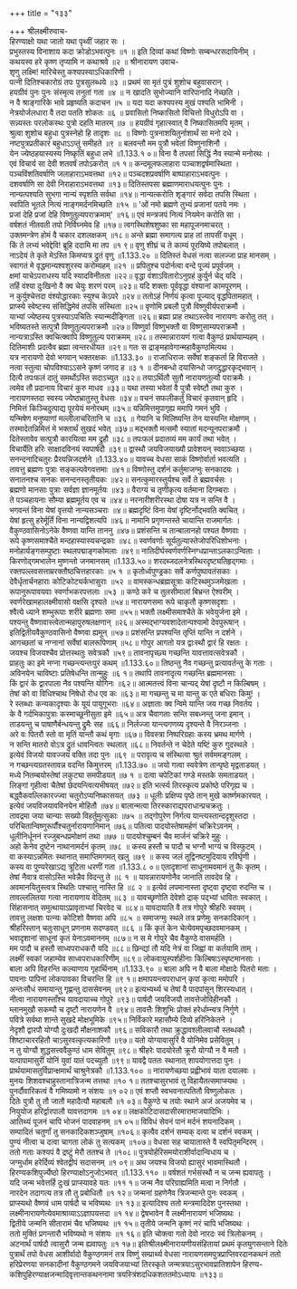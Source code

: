 +++
title = "१३३"

+++
श्रीलक्ष्मीरुवाच-  
हिरण्याक्षो यथा जातो यथा पृथ्वीं जहार सः ।  
प्रभुस्तस्य विनाशाय कदा क्रोडोऽभवत्पुनः ॥१ ॥
इति दिव्यां कथां विष्णोः सम्बन्धरसदायिनीम् ।  
कथयस्व हरे कृष्ण तृप्यामि न कथाश्रवे ॥२ ॥
श्रीनारायण उवाच-  
शृणु लक्ष्मि! मारिचेस्तु कश्यपस्याऽधिकारिणी ।  
पत्नी दितिश्चकारोग्रं तपः पुत्रसुलब्धये ॥३ ॥
प्रथमं सा मृतं पुत्रं शुशोच बहुवासरान् ।  
हयग्रीवं पुनः पुनः संस्मृत्य तनुतां गता ॥४ ॥
न खादति सुभोज्यानि वारिपानादि नेच्छति ।  
न वै श्राङ्गारिके भावे प्रहृष्यति कदाचन ॥५ ॥
यदा यदा कश्यपस्य मुखं पश्यति भामिनी ।  
नेत्रयोर्जलधारा वै तदा पतति शोकतः ॥६ ॥
प्रवासितो निष्कासितो विचित्तो विधुरोऽपि वा ।  
सन्न्यस्तः परलोकस्थः पुत्रो दहति मातरम् ॥७ ॥
हयग्रीवं गृहात्स्वात् वै निष्कासितमपि मृतम् ।  
श्रुत्वा शुशोच बहुधा पुत्रस्नेहो हि तादृशः ॥८ ॥
विष्णोः पुत्रनाशयितुर्नाशार्थं सा मनो दधे ।  
नष्टपुत्रप्रतीकारं बहुधाऽऽप्तुं समीहते ॥९ ॥
बलवन्तौ मम पुत्रौ भवेतां विष्णुनाशिनौ ।  
येन ज्येष्ठहयास्यस्य निष्कृतिं बहुधा लभे ॥1.133.१ ०॥
विना वै तपसां सिद्धिं नैव स्यान्मे मनोरथः ।  
एवं विचार्य सा देवी शतवर्षं तपोऽकरोत् ॥१ १॥
कन्दमूलफलाहारा पञ्चाशद्वर्षमास्थिता ।  
पञ्चविंशतिवर्षाणि जलाहाराऽभवत्तथा ॥१२॥
पञ्चदशप्रवर्षाणि बाष्पाहाराऽभवत्पुनः ।  
दशवर्षाणि सा देवी निराहाराऽभवत्तथा ॥१३॥
दितिस्तपसा ब्रह्माणमाराधयत्पुनः पुनः ।  
नान्यत्पश्यति सुभगा नान्यं स्पृशति सर्वथा ॥१४॥
नान्यत्करोति शृङ्गारं सर्वदा तपसि स्थिता ।  
स्वपिति भूतले नित्यं नाङ्गमर्दनमिच्छति ॥१५ ॥
'ओं नमो ब्रह्मणे तुभ्यं प्रजानां पतये नमः ।  
प्रजां देहि प्रजां देहि विष्णुतुल्यपराक्रमाम्' ॥१६॥
एवं मन्त्रजपं नित्यं नियमेन करोति सा ।  
वर्षशतं नीतवती तपो निर्विघ्नमेव हि ॥१७॥
त्वगस्थिशेषशुष्का सा महापूजनमाचरत् ।  
उक्तमन्त्रेण होमं वै चकार दशलक्षकम् ॥१८॥
अन्ते ब्रह्मा समागत्य प्राह तां तापसीं वधूम् ।  
किं ते लभ्यं भवेद्देवि! ब्रूहि ददामि मा तप ॥१ ९॥
वृणु शीघ्रं च ते काम्यं पूरयिष्ये तपोबलात् ।  
नाऽदेयं ते कृते मेऽस्ति किमप्यत्र द्रुतं वृणु ॥1.133.२० ॥
दितिस्तं वेधसं नत्वा सलज्जा प्राह मानसम् ।  
स्वागतं मे वृद्धमान्यश्वशुरस्य करोम्यहम् ॥२१ ॥
प्रपितुश्च पदोर्नत्वा वन्दे पूज्यं प्रपूर्वजम् ।  
क्षमां याचेऽपराधस्य यदि स्यादविनीतता ॥२२॥
वृद्धा वंशाऽवितारोऽनुग्रहं कुर्युर्न चेद् यदि ।  
तर्हि वंश्या दुःखिनो वै क्व चेयुः शरणं परम् ॥२३॥
यदि शक्ताः पूर्ववृद्धा वंश्यानां कामपूरणम् ।  
न कुर्युश्चेत्तदा वंश्योद्धारकाः स्युश्च केऽपरे ॥२४॥
ततोऽहं निर्णयं कृत्वा पूज्याद् वृद्धपितामहात् ।  
प्राप्स्ये स्वेष्टस्य संसिद्धिमेवं तपसि संस्थिता ॥२५॥
वृणोमि प्रबलौ पुत्रौ विष्णुवीर्यपराक्रमौ ।  
याभ्यां ज्येष्ठस्य पुत्रस्याऽपचितिः स्यान्मदीङ्गिता ॥२६॥
ब्रह्मा प्राह तथाऽस्त्वेव नारायणः करोतु तत् ।  
भविष्यतस्ते सत्पुत्रौ विष्णुतुल्यपराक्रमौ ॥२७॥
विष्णुर्वा विष्णुभक्तौ वा विष्णुसाम्यपराक्रमौ ।  
नान्यत्राऽस्ति क्वचित्क्वापि विष्णुतुल्य पराक्रमम् ॥२८॥
तस्मान्नारायणं गत्वा वैकुण्ठं प्रार्थयाम्यहम् ।  
दितिमाशीः प्रदत्वैव ब्रह्मा त्वन्तरधीयत ॥२९॥
गतः स द्राङ्महावेगान्महावैकुण्ठमित्यथ ।  
यत्र नारायणो देवो भगवान् भक्तरक्षकः ॥1.133.३० ॥
राजाधिराजः सर्वेषां शङ्कर्ता हि विराजते ।  
नत्वा स्तुत्वा चोपविश्याऽऽसने कृष्णं जगाद ह ॥३ १ ॥
दीनबन्धो दयासिन्धो जगदुद्धारकृद्भवान् ।  
दित्यै तपःफलं दातुं समर्थोऽस्ति सदाऽच्युत ॥३२॥
तयाऽर्थितौ सुतौ नारायणतुल्यौ पराक्रमैः ।  
त्वमेव तौ प्रदानाय विचारं कुरु माधव ॥३३॥
यथा तस्या भवेतां वै पुत्रौ स्वेष्टौ तथा कुरु ।  
नारायणस्तदा स्वस्य ज्येष्ठभ्रातुस्तु वेधसः ॥३४॥
वचनं सफलीकर्तुं विचारं कृतवान् हृदि ।  
निमित्तं किञ्चिदुत्पाद्य पूरयेयं मनोरथम् ॥३५॥
यन्निमित्तमुपागृह्य ममापि गमनं भुवि ।  
यन्मिषेण मनुष्याणां मल्लीलाचरितानि च ॥३६ ॥
गेयानि च मिलिष्यन्ति तेन यास्यन्ति मोक्षणम् ।  
तस्मादेतन्निमित्तं मे भक्तार्थं सुखदं भवेत् ॥३७॥
मद्भक्तौ मत्समौ स्यातां मदन्यूनपराक्रमौ ।  
दितेस्तावेव सत्पुत्रौ कारयित्वा मम द्रुहौ ॥३८॥
तपःफलं प्रदातव्यं मम कार्यं तथा भवेत् ।  
विचार्येति हरिः साक्षादविनयं स्वपार्षदौ ॥३९॥
द्वास्थौ जयविजयाख्यौ प्रावेशयन् स्ववाञ्च्छया ।  
सनन्दनादिचतुरः प्रैरयन्निजदर्शने ॥1.133.४०॥
यावच्च वेधसा साकं विष्णोर्वार्ता भवत्यति ।  
तावत्तु ब्रह्मणः पुत्राः सङ्कल्पवेगवत्तमाः ॥४१॥
विष्णोस्तु दर्शनं कर्तुमाजग्मुः सनकादयः ।  
सनातनश्च सनकः सनन्दनस्तृतीयकः ॥४२॥
सनत्कुमारस्तुर्यश्च सर्वे ते ब्रह्मवर्चसः ।  
ब्रह्मणो मानसाः पुत्राः सर्वज्ञा ज्ञानमूर्तयः ॥४३॥
वैराग्यं च तृणीकृत्य वर्तमाना दिगम्बराः ।  
ते पञ्चहायनाः सौम्या ब्रह्ममूर्तय एव च ॥४४॥
नरनारीशरीरस्था दोषा यत्र न सन्ति वै ।  
भगवन्तं विना येषां वृत्तयो नान्यसञ्चराः ॥४॥
ब्रह्मदृष्टिं विना येषां दृष्टिर्नोद्भवति क्वचित् ।  
येषां हृत्सु हरेर्मूर्तिं विना नान्यद्विशत्यपि ॥४६॥
नामानि प्रगृणन्तस्ते चायान्ति राजमार्गतः ।  
वैकुण्ठवासिनोऽनेके वैष्णवा यान्ति ताननु ॥४७॥
प्रशंसन्ति च तान्बालानहो पश्यत वैष्णवाः ।  
रूपे कृष्णसमाश्चैते मन्दहास्यास्यचन्द्रकाः ॥४८॥
स्वर्णवर्णाः सूर्यतुल्यास्तेजोपरिधिशोभनाः ।  
मनोहार्यङ्गसम्पुष्टाः स्थलपद्माङ्गकोमलाः ॥४९॥
नातिदीर्घस्वर्णवर्णस्निग्धप्रान्ताऽलकाऽन्विताः ।  
किरणोद्गमभालेन मुष्णन्तो जनमानसम् ॥1.133.५०॥
शरदब्जदलनेत्रस्थिरदृष्ट्यतिहृद्गमाः ।  
रक्तपल्लवसत्ताम्ररक्तौष्ठचित्तहारकाः ॥५ १ ॥
कृतोर्ध्वपुण्ड्रकाः सर्वे कर्णपुष्पावतंसकाः ।  
देवैर्धृतार्चनहाराः कोटिकोट्यर्कभासुराः ॥५२ ॥
वामस्कन्धब्रह्मसूत्राः कटिस्थमुञ्जमेखलाः ।  
रूपानुरूपावयवाः स्वर्णाभकरपत्तलाः ॥५३ ॥
कण्ठे करे च तुलसीमालां बिभ्रन्त ऐश्वरीम् ।  
स्वर्णरेखामहालक्ष्मीवासो वक्षसि दृश्यते ॥५४॥
नारायणसमा रूपे चाकृतौ कृष्णसदृशाः ।  
श्वैत्ये ध्याने शम्भुरूपाः शरीरे ब्रह्मणाः समा ॥५५॥
भक्तौ लक्ष्मीसमाश्चैते के भवेयुर्जना इमे ।  
पश्यन्तु वैष्णावास्त्वेतान्महापुरुषलक्षणान् ॥२६॥
अस्मद्भाग्यवशादेतान्पश्यामो देवपुरूषान् ।  
इतिद्वितीयवैकुण्ठवासिनो वैष्णवा ह्यमून् ॥५७॥
प्रशंसन्ति प्रपश्यन्ति तृप्तिं यान्ति न दर्शने ।  
आगच्छतां च नग्नानां सर्वेषां बालरूपिणाम् ॥५८॥
गोपुर आगतो यत्र द्वाःस्थौ द्वारं हि रक्षतः ।  
जयश्च विजयश्चैव प्रोत्तस्थतुः सवेत्रकौ ॥५९॥
तावनापृच्छ्य गच्छन्ति यावत्तावत्सवेत्रकौ ।  
प्राहतुः का इमे नग्ना गच्छन्त्यन्तःपुरं कथम् ॥1.133.६०॥
तिष्ठन्तु नैव गच्छन्तु प्रत्यावर्तन्तु के गताः ।  
अविनयेन चाविष्टाः प्रतिषेधन्ति तान्मुहुः ॥६ १॥
तथापि तावनादृत्य गच्छन्ति ब्रह्ममानसाः ।  
किं द्वारं के द्वारपाला नैव पश्यन्ति योगिनः ॥६२॥
आत्मतत्त्वं विना चान्यद् येषां दृष्टौ न किल्बिषम् ।  
तेषां को वा विधिश्चाथ निषेधो रोध एव कः ॥६३॥
मा गच्छन्तु च मा यान्तु क एते बधिराः किमु! ।  
रे स्तब्धाः कन्यकादृश्याः के यूयं पायुगूभराः ॥६४॥
अज्ञाताः क्व न्विमे यान्ति जय गच्छ निवर्तय ।  
के वै गर्दभिकापुत्राः कस्माच्छूनीसुता इमे ॥६५॥
अत्र चैवागताः सन्ति सबध्नन्तु जना इमान् ।  
ताडयन्तु च पाषाणैर्बन्धयन्तु द्रुमैः सह ॥६६॥
निर्लज्जा यान्त्यगणय्य दृश्यन्ते वै निरञ्जनाः ।  
अरे वः पितरौ स्तो वा मृतिं यान्तौ कथं मृगाः ॥६७॥
विवस्त्रा निष्परिग्रहाः कस्य भ्रमथ मार्गणे ।  
न सन्ति मातरो वोऽत्र द्रुतं धावन्त्वितः स्थलात् ॥६८॥
निवर्तन्ते न चेदेते यष्टिं कुरु गुदस्थले ।  
इत्येवं विजयो यावज्जयं वक्ति तदा पुनः ॥६९ ॥
परावृत्य च संस्थित्वा श्रुतं सर्वममङ्गलम् ।  
न गच्छन्त्यग्रतस्तावन्न वदन्ति किमुत्तरम् ॥1.133.७० ॥
जयो गत्वा स्ववेत्रेण तान्पृष्ठे मृद्वताडयत् ।  
मध्ये नितम्बयोस्तेषां लकुट्या समपीडयत् ॥७ १ ॥
दत्वा चपेटिकां गण्डे मस्तके समताडयत् ।  
लिङ्गां गृहीत्वा चैतेषां छेदयन्त्वित्यभीषयत् ॥७२॥
इति भर्त्स्य तिरस्कृत्य प्रकोष्ठे परिगृह्य च ।  
बद्ध्वैकवल्लिकारज्ज्वा चतुरोऽप्यनिष्कासयत् ॥७३ ॥
धूलीः प्रक्षिप्य पृष्ठे तान् मुखे कार्ष्णमकारयत् ।  
इत्येवं जयविजयावविनयेन मोहितौ ॥७४॥
बालान्मत्वा तिरस्काराद्यपराधान्प्रचक्रतुः ।  
तावद्रमा जया चान्याः सख्यो विहर्तुमुत्सुकाः ॥७५ ॥
तद्गोपुरेण निर्गत्य यान्त्यस्तान्ददृशुस्तदा ।  
परिचितान्विष्णुरूर्पौंश्चतुर्नारायणानिमान् ॥७६॥
पतित्वा पादयोस्तेषामर्हणं चक्रिरेऽवनम् ।  
धूलीनिर्धूननं रज्जुबन्धप्रमोक्षणं तथा ॥७७ ॥
पादयोश्चुम्बनं चैव मार्जनं चक्रिरे मुहुः ।  
अहो केनेव दुष्टेन नाथानामर्दनं कृतम् ॥७८ ॥
कस्य हस्तौ च पादौ च भग्नौ भाग्यं च विस्फुटम् ।  
वा कस्याऽन्नमितः स्थानात् समाप्तिमगमत् खलु ॥७९ ॥
कस्य जलं तूद्विनष्टमुदियाय रविर्घृणी ।  
कस्य वा पुण्यरेखाऽद्य त्रूटिता धरणीं गता ॥1.133.८ ०॥
एतादृशानां साधूनामवमानं तु कैः कृतम् ।  
तेषां नैवात्र वासोऽस्ति भवेन्नैव विदन्तु ते ॥८ १ ॥
यावन्नारायणोनैव जानाति तावदेव हि ।  
अवमानयितुस्त्वत्र स्थितिः पश्चात्तु नास्ति हि ॥८ २ ॥
इत्येवं लपमानास्ता दृष्ट्वा दृष्ट्वा रुदन्ति च ।  
तावल्ललितया गत्वा नारायणाय वेदितम् ॥८३ ॥
यावच्छृणोति देवेशो द्राक् पद्भ्यां धावितः स्वकात् ।  
सिंहासनात् समुत्थायाऽप्रावृताभ्यां चिरवेद च ॥८४॥
यावदायाति वै तत्र गोपुरे श्रीहरिः स्वयम् ।  
तावत्तु लक्षशः पत्न्यः कोटिशो वैष्णवा अपि ॥८५ ॥
समाजग्मुः स्थले तत्र प्रणेमुः सनकादिकान् ।  
श्रीहरिस्तान् चतुःसाधून् प्रणनाम सदण्डवत् ॥८६ ॥
किं कृतं केन चेत्येवमपृच्छदवमानकम् ।  
भवादृशानां साधूनां कृतं येनाऽवमाननम् ॥८७॥
न स मे गोपुरे चैव वैकुण्ठे वासमर्हति ।  
मम पादौ च हस्तौ साध्वपराधकरौ यदि ॥८८॥
छिन्द्यां तौ यदि नेत्रं वा जिह्वां वा कर्तयामि ताम् ।  
लक्ष्मीं स्वकां जहाम्येव साध्वपराधकारिणीम् ॥८९॥
लोकवायुस्पर्शहीनाः किल्बिषाऽस्पृष्टमानसाः ।  
बाला अपि विहरन्ति कल्याणाय गृहार्थिनाम् ॥1.133.९० ॥
बाला अपि न वै बाला मोक्षादेः पितरो मताः ।  
पावनाः पापिनां लोकपावका विचरन्ति हि ॥९ १॥
क्षमापयन्त्वपराधान् कृपां कृत्वा ममोपरि ।  
अन्तःसौधं समायान्तु गृह्णन्तु दाससेवनम् ॥९२॥
इत्यभ्यर्थ्य च तेषां वै पादपांसून् शिरस्यधात् ।  
नीत्वा नारायणस्ताँश्च यावदायाच्च गोपुरे ॥९३॥
पार्षदौ जयविजयौ तावत्तेजोविहीनकौ ।  
म्लानमुखौ सकम्पौ च दृष्टौ नारायणेन वै ॥९४॥
तावत्तैः शिशुभिः प्रोक्तं हरेर्धाम्न्यत्र निर्गुणे ।  
पवित्रे सर्वथा शान्ते सुखदे मोक्षभूमिके ॥९५॥
निर्विकारे महासौम्ये दिव्ये हरिनिकेतने ।  
नेदृशौ द्वारपौ योग्यौ दुःखदौ मौक्षनाशकौ ॥९६॥
सविकारौ तथा क्रुद्धावश्लीलवाचौ स्तब्धकौ ।  
शिष्टाचाररहितौ चाऽसुरवत्कृत्यकारिणौ ॥९७॥
यतो योग्यावासुरिं वै योनिमेव प्रसेवितुम् ।  
न तु योग्यौ शुद्धसत्त्ववैकुण्ठं धाम सेवितुम् ॥९८॥
श्रीहरेः पादयोरेतौ क्रूरौ योग्यौ न वै मतौ ।  
यत्पापामासुरीं योनिं युवां यातं पदच्युतौ ॥९९॥
यावद्वै पततः स्थानात् शापयोगात्तदा पुनः ।  
प्रार्थयामासतुर्विप्रान्क्षमार्थं चाश्रुनेत्रकौ ॥1.133.१०० ॥
नारायणेच्छया प्रह्वीभावं याता दयालवः ।  
मुनयः शिशवश्चाहुस्तानात्रिजन्म तत्तथा ॥१० १॥
ततश्चासुरभावं तु विहायैतत्समाप्स्यथः ।  
पुनर्दौवारिकत्वं वै गमिष्यामो न संशयः ॥१ ०२॥
एवं शप्तौ स्वभवनात्पतितौ विष्णुलोकतः ।  
दितेः पुत्रौ तु तौ जातौ महादैत्यौ महाबलौ ॥१ ०३॥
वैकुण्ठे च तयोः स्थाने अजं अजयमेव च ।  
नियुयोज हरिर्द्वारपालौ यावत्तदागमः ॥१ ०४॥
लक्षकोटिदासदासीरमारामाजयादिभिः ।  
आतिथ्यं पूजनं चापि भोजनं पादवाहनम् ॥१ ०५॥
विविधं सेवनं पानं मर्दनं शयनादिकम् ।  
सम्पादितं चतुर्णां तु सनकादिकशञ्जुषाम् ॥१०६॥
कृत्वैव दर्शनं सम्यक् दत्वा च दर्शनं स्वकम् ।  
पुण्यं नीत्वा च दत्वा चागता लोकं तु सत्यकम् ॥१०७॥
वेधसा सह चायातास्ते वै स्वपितृमन्दिरम् ।  
ततो गताः कश्यपं वै द्रष्टुं मेरौ ततश्च ते ॥१०८॥
पुत्रयोर्हरिसमयोराशीर्वादान्विधाय च ।  
जग्मुर्धाम हरेर्दिव्यं श्वेतद्वीपं सदासनम् ॥१ ०९॥
अथ जयश्च विजयो ह्यासुरं भावमास्थितौ ।  
हिरण्यकशिपुर्ज्येष्ठो हिरण्याक्षोऽनुजोऽभवत् ॥1.133.११० ॥
वर्षशतं गर्भसंस्थौ न च जन्म ह्यवापतुः ।  
यदि जन्म भवेत्तर्हि दुःखं प्राप्स्यावहे यतः ॥११ १॥
जन्म नैव परिग्राह्यमिति मत्वा न निर्गतौ ।  
नारदेन तदागत्य तत्र तौ तु प्रबोधितौ ॥१ १२॥
जन्मनां ग्रहणेनैव त्रिजन्मान्ते पुनः स्वकम् ।  
प्राप्स्यथो वैष्णवं धाम पार्षदौ च भविष्यथः ॥१ १३॥
इत्यादिश्य ततो मन्त्रमादिदेश पुनस्तथा ।  
लक्ष्मीनारायणेत्येवमाश्राव्याऽऽज्ञापयत्तदा ॥१ १४॥
द्वेषभावेन वै लक्ष्मीनारायणं भजिष्यथः ।  
द्वितीये जन्मनि सीतारामं चैव भजिष्यथः ॥१ १५॥
तृतीये जन्मनि कृष्णं नरं चापि भजिष्यथः ।  
ततो मुक्तिं प्रगन्तारौ भविष्यथो न संशयः ॥१ १६॥
इति चोक्त्वा गतो देवो नारदः स्वं त्रिलोकनम् ।  
अटनार्थं पार्षदौ त्वासुरौ जन्म ह्यवापतुः ॥१ १७॥
इतिश्रीलक्ष्मीनारायणीयसंहितायां प्रथमं कृतयुगसन्ताने दितेः पुत्रार्थं तपो वेधस आशीर्वादो वैकुण्ठगमनं तत्र विष्णुं सम्प्रार्थ्य वेधसा नारायणसमपुत्रप्राप्तिवरदानकथनं ततो हरिप्रेरणया सनकादीनां वैकुण्ठगमने जयविजयाभ्यां तिरस्कृते जन्मत्रयाऽसुरभावप्रातिशापेन हिरण्य-  
कशिपुहिरण्याक्षजन्मादिवृत्तान्तकथननामा त्रयस्त्रिंशदधिकशततमोऽध्यायः ॥१३३॥
    
